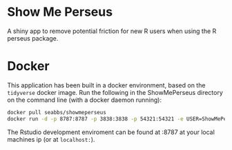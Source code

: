 
Show Me Perseus
===============

A shiny app to remove potential friction for new R users when using the R perseus package.

Docker
======

This application has been built in a docker environment, based on the `tidyverse` docker image. Run the following in the ShowMePerseus directory on the command line (with a docker daemon running):

``` bash
docker pull seabbs/showmeperseus
docker run -d -p 8787:8787 -p 3838:3838 -p 54321:54321 -e USER=ShowMePerseus -e PASSWORD=ShowMePerseus --name  seabbs/showmeperseus
```

The Rstudio development enviroment can be found at :8787 at your local machines ip (or at `localhost:`). 
